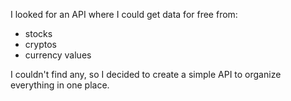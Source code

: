 I looked for an API where I could get data for free from:

- stocks
- cryptos
- currency values

I couldn't find any, so I decided to create a simple API to organize everything in one place.